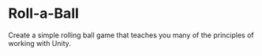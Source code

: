 # Roll-a-Ball
Create a simple rolling ball game that teaches you many of the principles of working with Unity.

